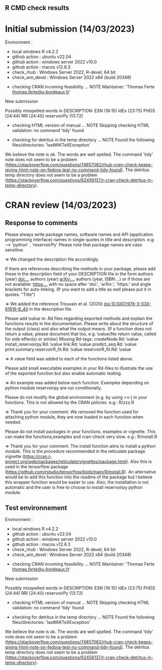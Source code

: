## R CMD check results

# Initial submission (14/03/2023)

Environment :

- local windows R v4.2.2
- github action : ubuntu v22.04
- github action : windows server 2022 v10.0
- github action : macos v12.6.3
- check_rhub : Windows Server 2022, R-devel, 64 bit
- check_win_devel : Windows Server 2022 x64 (build 20348)

* checking CRAN incoming feasibility ... NOTE
Maintainer: 'Thomas Ferte <thomas.ferte@u-bordeaux.fr>'

New submission

Possibly misspelled words in DESCRIPTION:
  ESN (16:15)
  IdEx (23:75)
  PHDS (24:44)
  RRI (24:40)
  reservoirPy (13:72)

* checking HTML version of manual ... NOTE
Skipping checking HTML validation: no command 'tidy' found

* checking for detritus in the temp directory ... NOTE
  Found the following files/directories:
    'lastMiKTeXException'

We believe the note is ok. The words are well spelled. The command 'tidy' note does not seem to be a problem (https://stackoverflow.com/questions/74857062/rhub-cran-check-keeps-giving-html-note-on-fedora-test-no-command-tidy-found). The detritus temp directory does not seem to be a problem (https://stackoverflow.com/questions/62456137/r-cran-check-detritus-in-temp-directory). 

# CRAN review (14/03/2023)

## Response to comments

Please always write package names, software names and API (application
programming interface) names in single quotes in title and description.
e.g: --> 'python' , 'reservoirPy'
Please note that package names are case sensitive.

=> We changed the description file accordingly

If there are references describing the methods in your package, please
add these in the description field of your DESCRIPTION file in the form
authors (year) <doi:...>
authors (year) <arXiv:...>
authors (year, ISBN:...)
or if those are not available: <https:...>
with no space after 'doi:', 'arXiv:', 'https:' and angle brackets for
auto-linking.
(If you want to add a title as well please put it in quotes: "Title")

=> We added the reference Trouvain et al. (2020) <doi:10.1007/978-3-030-61616-8_40>
in the description file.

Please add \value to .Rd files regarding exported methods and explain
the functions results in the documentation. Please write about the
structure of the output (class) and also what the output means. (If a
function does not return a value, please document that too, e.g.
\value{No return value, called for side effects} or similar)
Missing Rd-tags:
      createNode.Rd: \value
      install_reservoirpy.Rd: \value
      link.Rd: \value
      predict_seq.Rd: \value
      print.summary.reservoirR_fit.Rd: \value
      reservoirR_fit.Rd: \value

=> A value field was added to each of the functions listed above.

Please add small executable examples in your Rd-files to illustrate the
use of the exported function but also enable automatic testing.

=> An example was added below each function. Examples depending on python module reservoirpy are run conditionally.

Please do not modify the global environment (e.g. by using <<-) in your
functions. This is not allowed by the CRAN policies.
e.g.: R/zzz.R

=> Thank you for your comment. We removed the function used for attaching python module, they are now loaded in each function when needed.

Please do not install packages in your functions, examples or vignette.
This can make the functions,examples and cran-check very slow. e.g.:
R/install.R

=> Thank you for your comment. The install function aims to install a python module.
This is the procedure recommended in the reticulate package vignette (https://cran.r-project.org/web/packages/reticulate/vignettes/package.html). Also
this is used in the tensorflow package (https://github.com/rstudio/tensorflow/blob/main/R/install.R).
An alternative would be to add this function into the readme of the package but
I believe this wrapper function would be easier to use. Also, the installation
is not automatic and the user is free to choose to install reservoirpy python module.

## Test environnement

Environment :

- local windows R v4.2.2
- github action : ubuntu v22.04
- github action : windows server 2022 v10.0
- github action : macos v12.6.3
- check_rhub : Windows Server 2022, R-devel, 64 bit
- check_win_devel : Windows Server 2022 x64 (build 20348)

* checking CRAN incoming feasibility ... NOTE
Maintainer: 'Thomas Ferte <thomas.ferte@u-bordeaux.fr>'

New submission

Possibly misspelled words in DESCRIPTION:
  ESN (16:15)
  IdEx (23:75)
  PHDS (24:44)
  RRI (24:40)
  reservoirPy (13:72)

* checking HTML version of manual ... NOTE
Skipping checking HTML validation: no command 'tidy' found

* checking for detritus in the temp directory ... NOTE
  Found the following files/directories:
    'lastMiKTeXException'

We believe the note is ok. The words are well spelled. The command 'tidy' note does not seem to be a problem (https://stackoverflow.com/questions/74857062/rhub-cran-check-keeps-giving-html-note-on-fedora-test-no-command-tidy-found). The detritus temp directory does not seem to be a problem (https://stackoverflow.com/questions/62456137/r-cran-check-detritus-in-temp-directory). 
